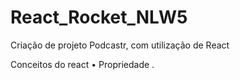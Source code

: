 # React_Rocket_NLW5
 Criação de projeto Podcastr, com utilização de React


Conceitos do react
• Propriedade .